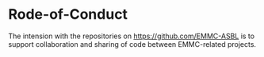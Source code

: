 # Rode-of-Conduct

The intension with the repositories on https://github.com/EMMC-ASBL is to support collaboration and sharing of code between EMMC-related projects.

